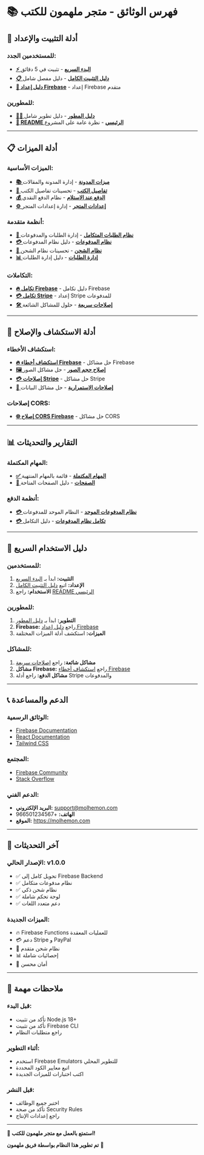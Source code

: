 # 📚 فهرس الوثائق - متجر ملهمون للكتب

## 🚀 أدلة التثبيت والإعداد

### **للمستخدمين الجدد:**
- **[⚡ البدء السريع](./QUICK_START.md)** - تثبيت في 5 دقائق
- **[📋 دليل التثبيت الكامل](./INSTALLATION_GUIDE.md)** - دليل مفصل شامل
- **[🔧 دليل إعداد Firebase](./FIREBASE_SETUP_GUIDE.md)** - إعداد Firebase متقدم

### **للمطورين:**
- **[👨‍💻 دليل المطور](./DEVELOPER_GUIDE.md)** - دليل تطوير شامل
- **[📖 README الرئيسي](./README.md)** - نظرة عامة على المشروع

---

## 📋 أدلة الميزات

### **الميزات الأساسية:**
- **[📚 ميزات المدونة](./BLOG_FEATURES_README.md)** - إدارة المدونة والمقالات
- **[📖 تفاصيل الكتب](./BOOK_DETAILS_ENHANCEMENT_README.md)** - تحسينات تفاصيل الكتب
- **[💰 الدفع عند الاستلام](./CASH_ON_DELIVERY_UPDATE_README.md)** - نظام الدفع النقدي
- **[⚙️ إعدادات المتجر](./SETTINGS_README.md)** - إدارة إعدادات المتجر

### **أنظمة متقدمة:**
- **[🛒 نظام الطلبات المتكامل](./INTEGRATED_SYSTEM_README.md)** - إدارة الطلبات والمدفوعات
- **[💳 نظام المدفوعات](./PAYMENT_SYSTEM_README.md)** - دليل نظام المدفوعات
- **[🚚 نظام الشحن](./SHIPPING_SYSTEM_ENHANCEMENT_README.md)** - تحسينات نظام الشحن
- **[📊 إدارة الطلبات](./ORDER_MANAGEMENT_README.md)** - دليل إدارة الطلبات

### **التكاملات:**
- **[🔥 تكامل Firebase](./FIREBASE_INTEGRATION_README.md)** - دليل تكامل Firebase
- **[💳 تكامل Stripe](./STRIPE_SETUP_GUIDE.md)** - إعداد Stripe للمدفوعات
- **[🛠️ إصلاحات سريعة](./QUICK_FIX_README.md)** - حلول للمشاكل الشائعة

---

## 🔧 أدلة الاستكشاف والإصلاح

### **استكشاف الأخطاء:**
- **[🔥 استكشاف أخطاء Firebase](./FIREBASE_TROUBLESHOOTING_README.md)** - حل مشاكل Firebase
- **[🖼️ إصلاح حجم الصور](./IMAGE_SIZE_FIX_README.md)** - حل مشاكل الصور
- **[💳 إصلاحات Stripe](./STRIPE_IMPORT_FIX_README.md)** - حل مشاكل Stripe
- **[💾 إصلاحات الاستمرارية](./STRIPE_PERSISTENCE_FIX_README.md)** - حل مشاكل البيانات

### **إصلاحات CORS:**
- **[🌐 إصلاح CORS Firebase](./FIREBASE_CORS_FIX_README.md)** - حل مشاكل CORS

---

## 📊 التقارير والتحديثات

### **المهام المكتملة:**
- **[✅ المهام المكتملة](./COMPLETED_TASKS_README.md)** - قائمة بالمهام المنتهية
- **[📄 الصفحات](./PAGES_README.md)** - دليل الصفحات المتاحة

### **أنظمة الدفع:**
- **[💳 نظام المدفوعات الموحد](./UNIFIED_PAYMENT_SYSTEM_README.md)** - النظام الموحد للمدفوعات
- **[💳 تكامل نظام المدفوعات](./PAYMENT_SYSTEM_INTEGRATION_README.md)** - دليل التكامل

---

## 🎯 دليل الاستخدام السريع

### **للمستخدمين:**
1. **التثبيت:** ابدأ بـ [البدء السريع](./QUICK_START.md)
2. **الإعداد:** اتبع [دليل التثبيت الكامل](./INSTALLATION_GUIDE.md)
3. **الاستخدام:** راجع [README الرئيسي](./README.md)

### **للمطورين:**
1. **التطوير:** ابدأ بـ [دليل المطور](./DEVELOPER_GUIDE.md)
2. **Firebase:** راجع [دليل إعداد Firebase](./FIREBASE_SETUP_GUIDE.md)
3. **الميزات:** استكشف أدلة الميزات المختلفة

### **للمشاكل:**
1. **مشاكل شائعة:** راجع [إصلاحات سريعة](./QUICK_FIX_README.md)
2. **مشاكل Firebase:** راجع [استكشاف أخطاء Firebase](./FIREBASE_TROUBLESHOOTING_README.md)
3. **مشاكل الدفع:** راجع أدلة Stripe والمدفوعات

---

## 📞 الدعم والمساعدة

### **الوثائق الرسمية:**
- [Firebase Documentation](https://firebase.google.com/docs)
- [React Documentation](https://react.dev/)
- [Tailwind CSS](https://tailwindcss.com/docs)

### **المجتمع:**
- [Firebase Community](https://firebase.google.com/community)
- [Stack Overflow](https://stackoverflow.com/questions/tagged/firebase)

### **الدعم الفني:**
- **البريد الإلكتروني:** support@molhemon.com
- **الهاتف:** +966501234567
- **الموقع:** https://molhemon.com

---

## 🔄 آخر التحديثات

### **الإصدار الحالي:** v1.0.0
- ✅ تحويل كامل إلى Firebase Backend
- ✅ نظام مدفوعات متكامل
- ✅ نظام شحن ذكي
- ✅ لوحة تحكم شاملة
- ✅ دعم متعدد اللغات

### **الميزات الجديدة:**
- 🔥 Firebase Functions للعمليات المعقدة
- 💳 دعم Stripe و PayPal
- 🚚 نظام شحن متقدم
- 📊 إحصائيات شاملة
- 🔐 أمان محسن

---

## 📝 ملاحظات مهمة

### **قبل البدء:**
- تأكد من تثبيت Node.js 18+
- تأكد من تثبيت Firebase CLI
- راجع متطلبات النظام

### **أثناء التطوير:**
- استخدم Firebase Emulators للتطوير المحلي
- اتبع معايير الكود المحددة
- اكتب اختبارات للميزات الجديدة

### **قبل النشر:**
- اختبر جميع الوظائف
- تأكد من صحة Security Rules
- راجع إعدادات الإنتاج

---

**🚀 استمتع بالعمل مع متجر ملهمون للكتب!**

**تم تطوير هذا النظام بواسطة فريق ملهمون** 🎯
